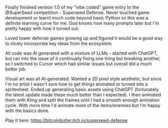 Finally finished version 1.0 of my "vibe coded" game entry to the @SuperSeed competition - Superseed Defense. Never touched game development or learnt much code beyond basic Python so this was a definite learning curve for me. God knows how many prompts later but I'm pretty happy with how it turned out.

Loved tower defense games growing up and figured it would be a good way to nicely incorporate key ideas from the ecosystem.

All code was AI generated with a mixture of LLMs - started with ChatGPT, but ran into the issue of it continually fixing one thing but breaking another, so I switched to Cursor which had similar issues but overall did a much better job. 

Visual art was all AI-generated. Wanted a 2D pixel style aesthetic, but since I'm no artist I wasn't sure how to get things animated or turned into a spritesheet. Ended up generating basic assets using ChatGPT (fortunately the latest update made these much better than I expected). I then animated them with Kling and split the frames until I had a smooth enough animation cycle. With more time I'd animate more of the items/enemies but I'm happy with the basics done.

Play it here: https://bitcoinbutler.itch.io/superseed-defense
